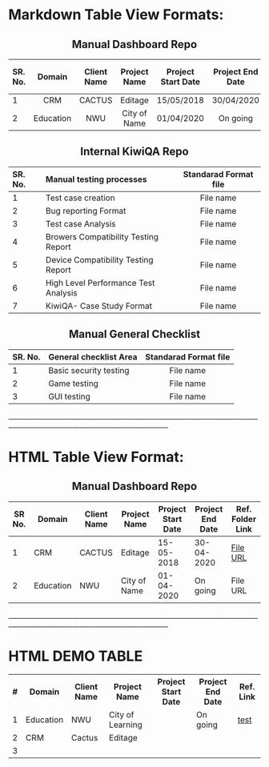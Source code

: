 <h1>Markdown Table View Formats:</h1>
<div align="center">
<h2>Manual Dashboard Repo</h2> 
<p align="center"> 
  
| SR. No. | Domain        | Client Name  |  Project Name | Project Start Date | Project End Date |  Ref. folder link        |
| :-------| :-----------: | :----------: | :-----------: | :-----------------:| :---------------:| :----------------:       |
|  1      | CRM           | CACTUS       |  Editage      | 15/05/2018         | 30/04/2020       |[Editage](https://github.com/Dhairyashukla/Manual-Dashboard-Repo./tree/master/Editage)|
| 2       | Education     | NWU          |  City of Name | 01/04/2020         | On going         |  NWU                     |

</p>
<h2>Internal KiwiQA Repo</h2> 
<p align="center">
  
| SR. No. | Manual testing processes             | Standarad Format file  | 
| :-------| :----------------------------------- | :--------------------: |
| 1       | Test case creation                   | File name              | 
| 2       | Bug reporting Format                 | File name              |
| 3       | Test case Analysis                   | File name              | 
| 4       | Browers Compatibility Testing Report | File name              | 
| 5       | Device Compatibility Testing Report  | File name              | 
| 6       | High Level Performance Test Analysis | File name              |
| 7       | KiwiQA- Case Study Format            | File name              | 

</p>
<h2>Manual General Checklist</h2> 
<p align="center"> 
  
| SR. No. | General checklist Area               | Standarad Format file  | 
| :-------| :----------------------------------- | :--------------------: |
| 1       | Basic security testing               | File name              | 
| 2       | Game testing                         | File name              |
| 3       | GUI testing                          | File name              | 

</p>
</div> 
________________________________________________________________________________________________________________________________
<h1>HTML Table View Format: </h1>
<div align="center">
<h2>Manual Dashboard Repo</h2> 
<p align="center"> 
<table class="greyGridTable">
<thead>
<tr>
<th>SR No.</th>
<th>Domain</th>
<th>Client Name</th>
<th>Project Name</th>
<th>Project Start Date</th>
<th>Project End Date</th>
<th>Ref. Folder Link</th>
</tr>
</thead>
<tbody>
<tr>
<td>1</td>
<td>CRM</td>
<td>CACTUS</td>
<td>Editage</td>
<td>15-05-2018</td>
<td>30-04-2020</td>
<td><a href="http://www.m-w.com/dictionary/" target="_blank">File URL</td>
</tr>
<tr>
<td>2</td>
<td>Education</td>
<td>NWU</td>
<td>City of Name</td>
<td>01-04-2020</td>
<td>On going</td>
<td>File URL</td>
</tr>
</tbody>
</table>
</p>
</div>
________________________________________________________________________________________________________________________________

# HTML DEMO TABLE

<table class="tg">
  <tr>
    <th class="tg-0lax">#</th>
    <th class="tg-0lax">Domain</th>
    <th class="tg-0lax">Client Name</th>
    <th class="tg-0lax">Project Name</th>
    <th class="tg-0lax">Project Start Date</th>
    <th class="tg-0lax">Project End Date</th>
    <th class="tg-0lax">Ref. Link</th>
  </tr>
  <tr >
    <td class="tg-0lax">1</td>
    <td class="tg-0lax">Education</td>
    <td class="tg-0lax">NWU</td>
    <td class="tg-0lax">City of Learning</td>
    <td class="tg-0lax"></td>
    <td class="tg-0lax">On going</td>
    <td class="tg-0lax"> <a href="http://www.m-w.com/dictionary/" target="_blank">test</td>
  </tr>
  <tr>
    <td class="tg-0lax">2</td>
    <td class="tg-0lax">CRM</td>
    <td class="tg-0lax">Cactus</td>
    <td class="tg-0lax">Editage</td>
    <td class="tg-0lax"></td>
    <td class="tg-0lax"></td>
    <td class="tg-0lax"></td>
  </tr>
  <tr>
    <td class="tg-0lax">3</td>
    <td class="tg-0lax"></td>
    <td class="tg-0lax"></td>
    <td class="tg-0lax"></td>
    <td class="tg-0lax"></td>
    <td class="tg-0lax"></td>
    <td class="tg-0lax"></td>
  </tr>
</table>
